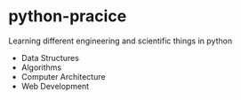 # python-pracice
Learning different engineering and scientific things in python

  * Data Structures
  * Algorithms
  * Computer Architecture
  * Web Development
